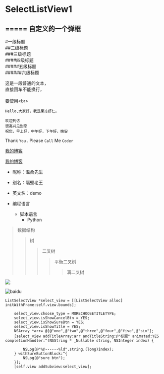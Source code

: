 # SelectListView1
=====
自定义的一个弹框 
------

#一级标题  
##二级标题  
###三级标题  
####四级标题  
#####五级标题  
######六级标题

这是一段普通的文本，  
直接回车不能换行，<br>  
要使用\<br> 

    Hello,大家好，我是果冻虾仁。  
  
    欢迎到访  
    很高兴见到您  
    祝您，早上好，中午好，下午好，晚安

Thank `You` . Please `Call` Me `Coder`

[我的博客](http://blog.csdn.net/guodongxiaren) 

[我的博客](http://blog.csdn.net/guodongxiaren "悬停显示")

* 昵称：温柔先生  
* 别名：隔壁老王  
* 英文名：demo

* 编程语言  
  * 脚本语言  
    * Python 
    
>数据结构  
>>树  
>>>二叉树  
>>>>平衡二叉树  
>>>>>满二叉树 

![](http://www.baidu.com/img/bdlogo.gif)

![baidu](http://www.baidu.com/img/bdlogo.gif "百度logo") 

```oc
ListSelectView *select_view = [[ListSelectView alloc] initWithFrame:self.view.bounds];
    
    select_view.choose_type = MORECHOOSETITLETYPE;
    select_view.isShowCancelBtn = YES;
    select_view.isShowSureBtn = YES;
    select_view.isShowTitle = YES;
    NSArray *arr= @[@"one",@"two",@"three",@"four",@"five",@"six"];
    [select_view addTitleArray:arr andTitleString:@"标题" animated:YES completionHandler:^(NSString * _Nullable string, NSInteger index) {
        
        NSLog(@"%@------%ld",string,(long)index);
    } withSureButtonBlock:^{
        NSLog(@"sure btn");
    }];
    [self.view addSubview:select_view];
```    
    
    




